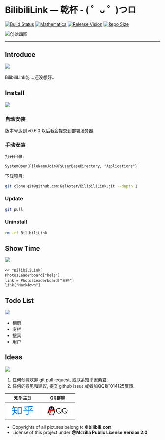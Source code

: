 # BilibiliLink — 乾杯 - ( ゜ᴗ ゜)つロ

[![Build Status](https://travis-ci.org/GalAster/BilibiliLink.svg?branch=master)](https://travis-ci.org/GalAster/BilibiliLink)
[![Mathematica](https://img.shields.io/badge/Mathematica-%3E%3D11.3-brightgreen.svg)](https://www.wolfram.com/mathematica/)
[![Release Vision](https://img.shields.io/badge/release-v0.2.0-ff69b4.svg)](https://github.com/GalAster/BilibiliLink/releases)
[![Repo Size](https://img.shields.io/github/repo-size/GalAster/BilibiliLink.svg)](https://github.com/GalAster/BilibiliLink.git)

![创始四图](https://i.loli.net/2018/05/12/5af6f45da50ab.jpg)

---

## Introduce
![](/Readme/20180513120100591.png)

BilibiliLink能....还没想好...

## Install
![](/Readme/20180512115721052.png)
### 自动安装

版本号达到 v0.6.0 以后我会提交到部署服务器.

### 手动安装

打开目录:

```mma
SystemOpen[FileNameJoin@{$UserBaseDirectory, "Applications"}]
```

下载项目:

```bash
git clone git@github.com:GalAster/BilibiliLink.git --depth 1
```

### Update

```bash
git pull
```

### Uninstall

```bash
rm -rf BilibiliLink
```

## Show Time
![](/Readme/20180512115309589.png)

```mma
<< "BilibiliLink`
PhotosLeaderboard["help"]
link = PhotosLeaderboard["日榜"]
link["Markdown"]
```

## Todo List
![](/Readme/20180512115529218.png)

- 相册
- 专栏
- 搜索
- 用户

## Ideas
![](/Readme/20180512115455719.png)
1. 任何创意欢迎 git pull request, 或联系知乎[酱紫君](https://www.zhihu.com/people/GalAster).
2. 任何的意见和建议, 提交 github issue 或者加QQ群1014125反馈.

|知乎主页|QQ群聊| 
|:-:|:-:|
|[<img src="https://raw.githubusercontent.com/GalAster/Deus/master/Resources/pic/Logo_Zhihu.png" alt="知乎链接" width = "100" align=center />](https://www.zhihu.com/people/GalAster)|[<img src="https://raw.githubusercontent.com/GalAster/Deus/master/Resources/pic/Logo_QQ.png" alt="QQ链接" width = "100" align=center />](https://jq.qq.com/?_wv=1027&k=5BqFya1)

- Copyrights of all pictures belong to **©bilibili.com**
- License of this project under **@Mozilla Public License Version 2.0**